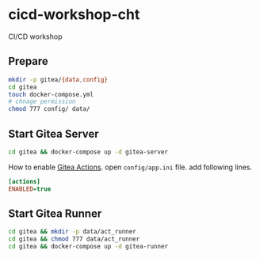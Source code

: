 # cicd-workshop-cht

CI/CD workshop

## Prepare

```sh
mkdir -p gitea/{data,config}
cd gitea
touch docker-compose.yml
# chnage permission
chmod 777 config/ data/
```

## Start Gitea Server

```sh
cd gitea && docker-compose up -d gitea-server
```

How to enable [Gitea Actions](https://docs.gitea.com/usage/actions/quickstart). open `config/app.ini` file. add following lines.

```ini
[actions]
ENABLED=true
```

## Start Gitea Runner

```sh
cd gitea && mkdir -p data/act_runner
cd gitea && chmod 777 data/act_runner
cd gitea && docker-compose up -d gitea-runner
```
